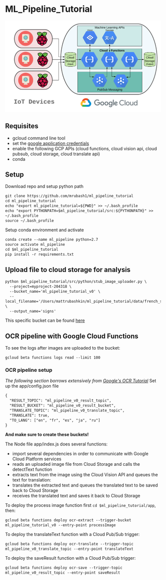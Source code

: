 # ML_Pipeline_Tutorial
![Pipeline](https://github.com/mrubash1/ml_pipeline_tutorial/blob/master/content/ml_pipeline.png)

## Requisites
- gcloud command line tool
- set the [google application credentials](https://cloud.google.com/docs/authentication/getting-started)
- enable the following GCP APIs (cloud functions, cloud vision api, cloud pubsub, cloud storage, cloud translate api)
- conda

## Setup 
Download repo and setup python path
```
git clone https://github.com/mrubash1/ml_pipeline_tutorial
cd ml_pipeline_tutorial
echo "export ml_pipeline_tutorial=${PWD}" >> ~/.bash_profile
echo "export PYTHONPATH=$ml_pipeline_tutorial/src:${PYTHONPATH}" >> ~/.bash_profile
source ~/.bash_profile
```
Setup conda environment and activate
```
conda create --name ml_pipeline python=2.7
source activate ml_pipeline
cd $ml_pipeline_tutorial
pip install -r requirements.txt
```

## Upload file to cloud storage for analysis
```
python $ml_pipeline_tutorial/src/python/stub_image_uploader.py \
  --project=myproject-204318 \
  --bucket_name='ml_pipeline_tutorial_v0' \
  --local_filename='/Users/mattrubashkin/ml_pipeline_tutorial/data/french_sign.jpg' \
  --output_name='signs'
```
This specific bucket can be found [here](https://console.cloud.google.com/storage/browser/ml_pipeline_tutorial_v0?project=myproject-204318)


## OCR pipeline with Google Cloud Functions 
To see the logs after images are uploaded to the bucket:
```
gcloud beta functions logs read --limit 100
```
### OCR pipeline setup
_The following section borrows extensively from [Google's OCR Tutorial](https://cloud.google.com/functions/docs/tutorials/ocr)_
Set up the app/config.json file
```
{
  "RESULT_TOPIC": "ml_pipeline_v0_result_topic",
  "RESULT_BUCKET": "ml_pipeline_v0_result_bucket",
  "TRANSLATE_TOPIC": "ml_pipeline_v0_translate_topic",
  "TRANSLATE": true,
  "TO_LANG": ["en", "fr", "es", "ja", "ru"]
}
```
**And make sure to create these buckets!**

The Node file app/index.js does several functions:
- import several dependencies in order to communicate with Google Cloud Platform services
- reads an uploaded image file from Cloud Storage and calls the detectText function
- extracts text from the image using the Cloud Vision API and queues the text for translation:
- translates the extracted text and queues the translated text to be saved back to Cloud Storage
- receives the translated text and saves it back to Cloud Storage

To deploy the process image function first ```cd $ml_pipeline_tutorial/app```, then:
```
gcloud beta functions deploy ocr-extract --trigger-bucket ml_pipeline_tutorial_v0 --entry-point processImage
```
To deploy the translateText function with a Cloud Pub/Sub trigger:
```
gcloud beta functions deploy ocr-translate --trigger-topic ml_pipeline_v0_translate_topic --entry-point translateText
```
To deploy the saveResult function with a Cloud Pub/Sub trigger:
```
gcloud beta functions deploy ocr-save --trigger-topic ml_pipeline_v0_result_topic --entry-point saveResult

```

